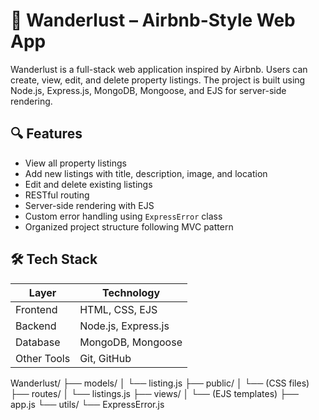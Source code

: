 # 🏡 Wanderlust – Airbnb-Style Web App

Wanderlust is a full-stack web application inspired by Airbnb. Users can create, view, edit, and delete property listings. The project is built using Node.js, Express.js, MongoDB, Mongoose, and EJS for server-side rendering.

## 🔍 Features

- View all property listings
- Add new listings with title, description, image, and location
- Edit and delete existing listings
- RESTful routing
- Server-side rendering with EJS
- Custom error handling using `ExpressError` class
- Organized project structure following MVC pattern

## 🛠️ Tech Stack

| Layer        | Technology             |
|--------------|------------------------|
| Frontend     | HTML, CSS, EJS         |
| Backend      | Node.js, Express.js    |
| Database     | MongoDB, Mongoose      |
| Other Tools  | Git, GitHub            |


Wanderlust/
├── models/
│ └── listing.js
├── public/
│ └── (CSS files)
├── routes/
│ └── listings.js
├── views/
│ └── (EJS templates)
├── app.js
└── utils/
└── ExpressError.js


